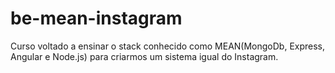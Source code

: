 # be-mean-instagram
Curso voltado a ensinar o stack conhecido como MEAN(MongoDb, Express, Angular e Node.js) para criarmos um sistema igual do Instagram.
